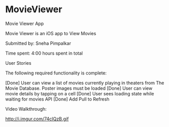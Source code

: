 # MovieViewer
Movie Viewer App

Movie Viewer is an iOS app to View Movies

Submitted by: Sneha Pimpalkar

Time spent: 4:00 hours spent in total

User Stories

The following required functionality is complete:

[Done] User can view a list of movies currently playing in theaters from The Movie Database. Poster images must be loaded 
[Done] User can view movie details by tapping on a cell 
[Done] User sees loading state while waiting for movies API
[Done] Add Pull to Refresh




Video Walkthrough:

http://i.imgur.com/74cIQzB.gif

